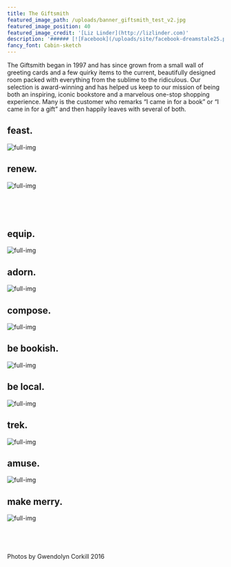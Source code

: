 ```yaml
---
title: The Giftsmith
featured_image_path: /uploads/banner_giftsmith_test_v2.jpg
featured_image_position: 40
featured_image_credit: '[Liz Linder](http://lizlinder.com)'
description: '###### [![Facebook](/uploads/site/facebook-dreamstale25.png) Giftsmith on facebook](https://www.facebook.com/brooklinebooksmithgiftshop/)'
fancy_font: Cabin-sketch
---
```



The Giftsmith began in 1997 and has since grown from a small wall of greeting cards and a few quirky items to the current, beautifully designed room packed with everything from the sublime to the ridiculous. Our selection is award-winning and has helped us keep to our mission of being both an inspiring, iconic bookstore and a marvelous one-stop shopping experience. Many is the customer who remarks “I came in for a book” or “I came in for a gift” and then happily leaves with several of both.

## feast.

![full-img](/uploads/versions/3---x----800-800x---.jpg)

## renew.

![full-img](/uploads/versions/8---x----800-800x---.jpg)

&nbsp;

&nbsp;

## equip.

![full-img](/uploads/versions/5---x----800-800x---.jpg)

## adorn.

![full-img](/uploads/versions/4---x----800-800x---.jpg)

## compose.

![full-img](/uploads/versions/6---x----800-857x---.jpg)

## be bookish.

![full-img](/uploads/versions/7---x----800-732x---.jpg)

## be local.

![full-img](/uploads/versions/2---x----800-800x---.jpg)

## trek.

![full-img](/uploads/versions/9---x----800-800x---.jpg)

## amuse.

![full-img](/uploads/versions/1---x----800-800x---.jpg)

## make merry.

![full-img](/uploads/versions/10---x----800-800x---.jpg)

## &nbsp;

Photos by Gwendolyn Corkill 2016